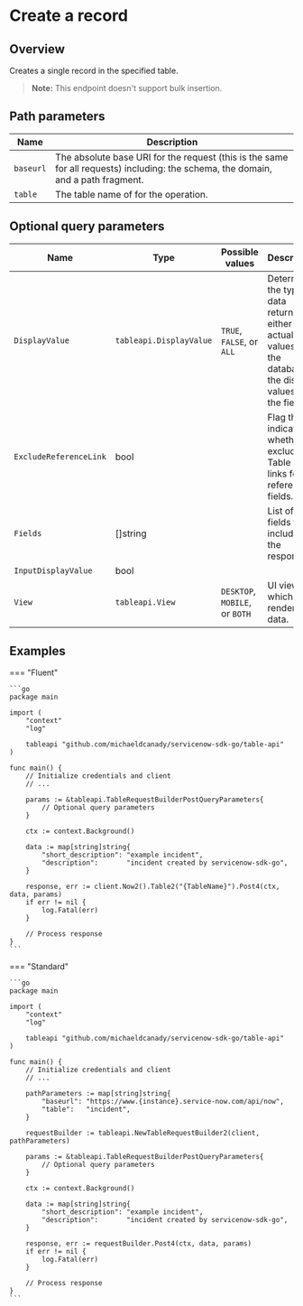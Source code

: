 # Create a record

## Overview

Creates a single record in the specified table.
> **Note:** This endpoint doesn't support bulk insertion.

## Path parameters

| Name      | Description                                                                                                                                 |
|-----------|---------------------------------------------------------------------------------------------------------------------------------------------|
| `baseurl` | The absolute base URI for the request (this is the same for all requests) including: the schema, the domain, and a path fragment. |
| `table`   | The table name of for the operation.                                                                                                        |

## Optional query parameters

<!-- vale Vale.Spelling = NO -->
| Name                   | Type                    | Possible values                | Description                                                                                                           |
|------------------------|-------------------------|--------------------------------|-----------------------------------------------------------------------------------------------------------------------|
| `DisplayValue`         | `tableapi.DisplayValue` | `TRUE`, `FALSE`, or `ALL`      | Determines the type of data returned, either the actual values from the database or the display values of the fields. |
| `ExcludeReferenceLink` | bool                    |                                | Flag that indicates whether to exclude Table API links for reference fields.                                          |
| `Fields`               | []string                |                                | List of fields to include in the response.                                                                            |
| `InputDisplayValue`    | bool                    |                                |                                                                                                                       |
| `View`                 | `tableapi.View`         | `DESKTOP`, `MOBILE`, or `BOTH` | UI view for which to render the data.                                                                                 | 
<!-- vale Vale.Spelling = YES -->

## Examples

=== "Fluent"

    ```go
    package main

    import (
        "context"
        "log"

        tableapi "github.com/michaeldcanady/servicenow-sdk-go/table-api"
    )

    func main() {
        // Initialize credentials and client
        // ...

        params := &tableapi.TableRequestBuilderPostQueryParameters{
            // Optional query parameters
        }

        ctx := context.Background()

        data := map[string]string{
            "short_description": "example incident",
            "description":       "incident created by servicenow-sdk-go",
        }

        response, err := client.Now2().Table2("{TableName}").Post4(ctx, data, params)
        if err != nil {
            log.Fatal(err)
        }

        // Process response
    }
    ```

=== "Standard"

    ```go
    package main

    import (
        "context"
        "log"

        tableapi "github.com/michaeldcanady/servicenow-sdk-go/table-api"
    )

    func main() {
        // Initialize credentials and client
        // ...

        pathParameters := map[string]string{
            "baseurl": "https://www.{instance}.service-now.com/api/now",
            "table":   "incident",
        }

        requestBuilder := tableapi.NewTableRequestBuilder2(client, pathParameters)

        params := &tableapi.TableRequestBuilderPostQueryParameters{
            // Optional query parameters
        }

        ctx := context.Background()

        data := map[string]string{
            "short_description": "example incident",
            "description":       "incident created by servicenow-sdk-go",
        }

        response, err := requestBuilder.Post4(ctx, data, params)
        if err != nil {
            log.Fatal(err)
        }

        // Process response
    }
    ```
